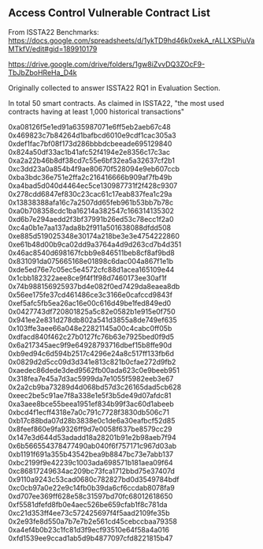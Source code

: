 ## Access Control Vulnerable Contract List
From ISSTA22 Benchmarks: https://docs.google.com/spreadsheets/d/1ykTD9hd46k0xekA_rALLXSPiuVaMTkfV/edit#gid=189910179

https://drive.google.com/drive/folders/1gw8iZvvDQ3ZOcF9-TbJbZboHReHa_D4k

Originally collected to answer ISSTA22 RQ1 in Evaluation Section.

In total 50 smart contracts. 
As claimed in ISSTA22, "the most
used contracts having at least 1,000 historical transactions"


0xa08126f5e1ed91a635987071e6ff5eb2aeb67c48
0x469823c7b84264d1bafbcd6010e9cdf1cac305a3
0xdef1fac7bf08f173d286bbbdcbeeade695129840
0x824a50df33ac1b41afc52f4194e2e8356c17c3ac
0xa2a22b46b8df38cd7c55e6bf32ea5a32637cf2b1
0xc3dd23a0a854b4f9ae80670f528094e9eb607ccb
0xba3bdc36e751e2ffa2c216416666b909af7fb49b
0xa4bad5d040d4464ec5ce130987731f2f428c9307
0x278cdd6847ef830c23cac61c17eab837fea1c29a
0x13838388afa16c7a2507dd65feb961b53bb7b78c
0xa0b708358cdc1ba16214a382547c166314135302
0xd6b7e294aedd2f3bf37991b26ed53c78ecc1f2a0
0xc4a0b1e7aa137ada8b2f911a501638088dfdd508
0xe885d519025348e30174a218be3e3e4754222860
0xe61b48d00b9ca02dd9a3764a4d9d263cd7b4d351
0x46ac8540d698167fcbb9e846511beb8cf8af9bd8
0x831091da075665168e01898c6dac004a867f1e1b
0xde5ed76e7c05ec5e4572cfc88d1acea165109e44
0x1cbb182322aee8ce9f4f1f98d7460173ee30af1f
0x74b988156925937bd4e082f0ed7429da8eaea8db
0x56ee175fe37cd461486ce3c3166e0cafccd9843f
0xef5afc5fb5ea26ac16e00c616d49be1fed849ed0
0x0427743df720801825a5c82e0582b1e915e0f750
0x941ee2e831d278db802a541d3855a8de749ef635
0x103ffe3aee66a048e22821145a00c4cabc0ff05b
0xdfacd840f462c27b0127fc76b63e7925bed0f9d5
0x6a217345aec9f9e64928793716dbef15b8ffe90d
0xb9ed94c6d594b2517c4296e24a8c517ff133fb6d
0x0829d2d5cc09d3d341e813c821b0cfae272d9fb2
0xaedec86dede3ded9562fb00ada623c0e9beeb951
0x318fea7e45a7d3ac5999da7e1055f5982eeb3e67
0x2a2cb9ba73289d4d068bd57d3c26165dad5cb628
0xeec2be5c91ae7f8a338e1e5f3b5de49d07afdc81
0xa3aee8bce55beea1951ef834b99f3ac60d1abeeb
0xbcd4f1ecff4318e7a0c791c7728f3830db506c71
0xb17c88bda07d28b3838e0c1de6a30eafbcf52d85
0x8feef860e9fa9326ff9d7e0058f637be8579cc29
0x147e3d644d53adadd18a28201b91e2b98aeb7f94
0x6b566554378477490ab040f6f757171c967d03ab
0xb1191f691a355b43542bea9b8847bc73e7abb137
0xbc2199f9e42239c1003ada698571b181aea09f64
0xc86817249634ac209bc73fca1712bbd75e37407d
0x9110a9243c53cad0680c782827bd0d3549784bdf
0xc0cb97a0e22e9c14fb0b39da6cf6ccdab8078fa9
0xd707ee369ff628e58c31597bd70fc68012618650
0xf5581dfefd8fb0e4aec526be659cfab1f8c781da
0xc21d353ff4ee73c572425697f4f5aad2109fe35b
0x2e93fe8d550a7b7e7b2e561cd45cebccbaa79358
0xa4ef4b0b23c1fc81d3f9ecf93510e64f58a4a016
0xfd1539ee9ccad1ab5d9b4877097cfd8221815b47
